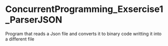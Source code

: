 # ConcurrentProgramming_Exsercise1_ParserJSON
 Program that reads a Json file and converts it to binary code writting it into a different file
